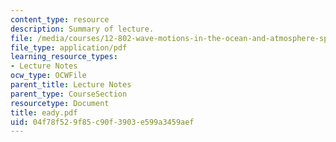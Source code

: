 ```yaml
---
content_type: resource
description: Summary of lecture.
file: /media/courses/12-802-wave-motions-in-the-ocean-and-atmosphere-spring-2004/04f78f529f85c90f3903e599a3459aef_eady.pdf
file_type: application/pdf
learning_resource_types:
- Lecture Notes
ocw_type: OCWFile
parent_title: Lecture Notes
parent_type: CourseSection
resourcetype: Document
title: eady.pdf
uid: 04f78f52-9f85-c90f-3903-e599a3459aef
---
```

